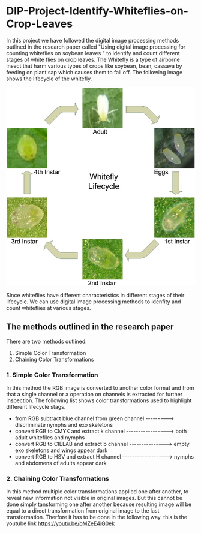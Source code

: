 # DIP-Project-Identify-Whiteflies-on-Crop-Leaves

In this project we have followed the digital image processing methods outlined in the research paper called "Using digital image processing for counting whiteflies on soybean leaves " to identify and count different stages of white flies on crop leaves.    The Whitefly is a type of airborne insect that harm various types of crops like soybean, bean, cassava by feeding on plant sap which causes them to fall off. The following image shows the lifecycle of the whitefly.

![whitefly_stages](whitefly_stages.jpg)  

Since whiteflies have different characteristics in different stages of their lifecycle. We can use digital image processing methods to idenfity and count whiteflies at various stages.

## The methods outlined in the research paper
There are two methods outlined.
1. Simple Color Transformation  
2. Chaining Color Transformations

### 1. Simple Color Transformation
In this method the RGB image is converted to another color format and from that a single channel or a operation on channels is extracted for further inspection. The following list shows color transformations used to highlight different lifecycle stags.

- from RGB subtract blue channel from green channel ---------> discriminate nymphs and exo skeletons
- convert RGB to CMYK and extract k channel -----------------> both adult whiteflies and nymphs
- convert RGB to CIELAB and extract b channel ---------------> empty exo skeletons and wings appear dark
- convert RGB to HSV and extract H channel ------------------> nymphs and abdomens of adults appear dark

### 2. Chaining Color Transformations
In this method multiple color transformations applied one after another, to reveal new information not visible in original images.
But this cannot be done simply tansforming one after another because resulting image will be equal to a direct transformation from original image to the last transformation.
Therfore it has to be done in the following way.
this is the youtube link  https://youtu.be/oMZeE4iG0ek
 
